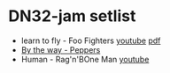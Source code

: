 # DN32-jam setlist

- learn to fly - Foo Fighters [youtube](https://www.youtube.com/watch?v=1VQ_3sBZEm0) [pdf](https://coentjo.github.io/songbooks/LearnToFly.pdf)
- [By the way - Peppers](https://www.youtube.com/watch?v=JDHoc9qzC5I)
- Human - Rag'n'BOne Man [youtube](https://coentjo.github.io/songbooks/setlist.dn32)
